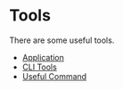 # Tools
There are some useful tools.

* [Application](Application.md)
* [CLI Tools](CLI.md)
* [Useful Command](Useful_CMD.md)